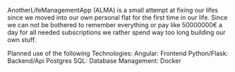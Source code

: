AnotherLifeManagementApp (ALMA) is a small attempt at fixing our lifes since we moved into our own personal flat for the first time in our life.
Since we can not be bothered to remember everything or pay like 50000000€ a day for all needed subscriptions we rather spend way too long building our own stuff.

Planned use of the following Technologies:
Angular: Frontend
Python/Flask: Backend/Api
Postgres SQL: Database
Management: Docker
